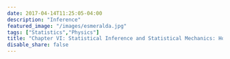 ```yaml
---
date: 2017-04-14T11:25:05-04:00
description: "Inference"
featured_image: "/images/esmeralda.jpg"
tags: ["Statistics","Physics"]
title: "Chapter VI: Statistical Inference and Statistical Mechanics: How far apart?"
disable_share: false
---
```

